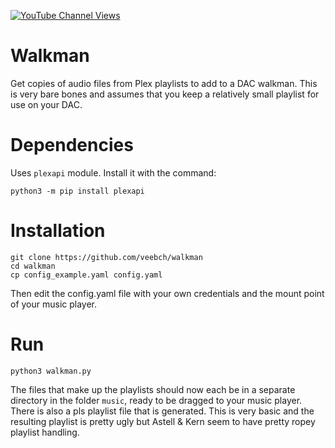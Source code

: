 [![YouTube Channel Views](https://img.shields.io/youtube/channel/views/UCz5BOU9J9pB_O0B8-rDjCWQ?label=YouTube&style=social)](https://www.youtube.com/channel/UCz5BOU9J9pB_O0B8-rDjCWQ)

# Walkman

Get copies of audio files from Plex playlists to add to a DAC walkman. This is very bare bones and assumes that you keep a relatively small playlist for use on your DAC.

# Dependencies

Uses `plexapi` module. Install it with the command:

    python3 -m pip install plexapi

# Installation 

    git clone https://github.com/veebch/walkman
    cd walkman
    cp config_example.yaml config.yaml
    
Then edit the config.yaml file with your own credentials and the mount point of your music player.

# Run 

`python3 walkman.py`

The files that make up the playlists should now each be in a separate directory in the folder `music`, ready to be dragged to your music player. There is also a pls playlist file that is generated. This is very basic and the resulting playlist is pretty ugly but Astell & Kern seem to have pretty ropey playlist handling. 

